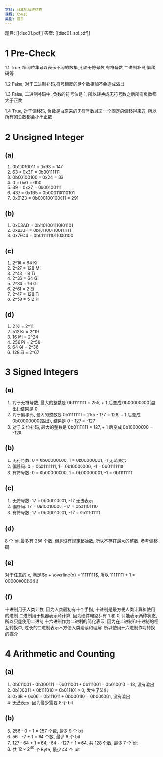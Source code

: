 ```yaml
---
学科: 计算机系统结构
课程: CS61C
类别: 题目
---
```

题目: [[disc01.pdf]]
答案: [[disc01_sol.pdf]]
# 1 Pre-Check
1.1 True, 相同位集可以表示不同的数集,比如无符号数,有符号数,二进制补码,偏移码等

1.2 False, 对于二进制补码,符号相反的两个数相加不会造成溢出

1.3 False, 二进制补码中, 负数的符号位是 1, 所以转换成无符号数之后所有负数都大于正数

1.4 True, 对于偏移码, 负数是由原来的无符号数减去一个固定的偏移得来的, 所以所有的负数都会小于正数

# 2 Unsigned Integer
## (a)
1. 0b10010011 = 0x93 = 147
2. 63 = 0x3F = 0b00111111
3. 0b00100100 = 0x24 = 36
4. 0 = 0x0 = 0b0
5. 39 = 0x27 = 0b00100111
6. 437 = 0x1B5 = 0b000110110101
7. 0x0123 = 0b000100100011 = 291

## (b)
1. 0xD3AD = 0b1101001110101101
2. 0xB33F = 0b1011001100111111
3. 0x7EC4 = 0b0111111011000100

## (c)
1. 2^16 = 64 Ki
2. 2^27 = 128 Mi
3. 2^43 = 8 Ti
4. 2^36 = 64 Gi
5. 2^34 = 16 Gi
6. 2^61 = 2 Ei
7. 2^47 = 128 Ti
8. 2^59 = 512 Pi

## (d)
1. 2 Ki = 2^11
2. 512 Ki = 2^19
3. 16 Mi = 2^24
4. 256 Pi = 2^58
5. 64 Gi = 2^36
6. 128 Ei = 2^67

# 3 Signed Integers
## (a)
1. 对于无符号数, 最大的整数是 0b11111111 = 255, + 1 后变成 0b00000000(溢出), 结果是 0
2. 对于偏移码, 最大的整数是 0b11111111 = 255 - 127 = 128, + 1 后变成 0b00000000(溢出), 结果是 0 - 127 = -127
3. 对于 2 位补码, 最大的整数是 0b01111111 = 127, + 1 后变成 0b10000000 = -128

## (b)
1. 无符号数: 0 = 0b00000000, 1 = 0b00000001, -1 无法表示
2. 偏移码: 0 = 0b01111111, 1 = 0b10000000, -1 = 0b01111110
3. 有符号数: 0 = 0b00000000, 1 = 0b00000001, -1 = 0b11111111

## (c)
1. 无符号数: 17 = 0b00010001, -17 无法表示
2. 偏移码: 17 = 0b10010000, -17 = 0b01101110
3. 有符号数: 17 = 0b00010001, -17 = 0b11101111

## (d)
8 个 bit 最多有 256 个数, 但是没有规定起始数, 所以不存在最大的整数, 参考偏移码

## (e)
对于任意的 x, 满足 $x + \overline{x} = 11111111$, 所以 11111111 + 1 = 00000000(溢出)

## (f)
十进制用于人类计数, 因为人类最初有十个手指, 十进制是最方便人类计算和使用的进制
二进制用于机器表示和计算, 因为硬件电路只有 1 和 0, 只能表示两种状态, 所以只能使用二进制
十六进制作为二进制的简化表示, 因为在二进制和十进制的相互转换中, 过长的二进制表示不方便人类阅读和理解, 所以使用十六进制作为转换的媒介

# 4 Arithmetic and Counting
## (a)
1. 0b011001 - 0b000111 = 0b011001 + 0b111001 = 0b010010 = 18, 没有溢出
2. 0b100011 + 0b111010 = 0b011101 > 0, 发生了溢出
3. 0x3B + 0x06 = 0b111011 + 0b000110 = 0b000001, 没有溢出
4. 无法表示, 因为最少需要 8 个 bit

## (b)
5. 256 - 0 + 1 = 257 个数, 最少 9 个 bit
6. 56 - -7 + 1 = 64 个数, 最少 6 个 bit
7. 127 - 64 + 1 = 64, -64 - -127 + 1 = 64, 共 128 个数, 最少 7 个 bit
8. 共 $12 \times 2^{40}$ 个 Byte, 最少 44 个 bit